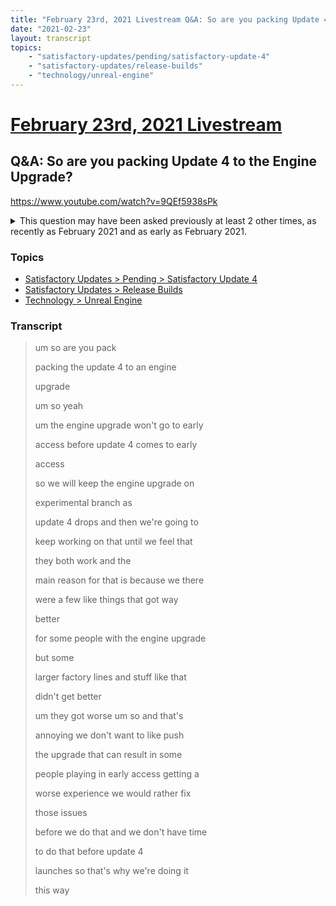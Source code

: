 ```yaml
---
title: "February 23rd, 2021 Livestream Q&A: So are you packing Update 4 to the Engine Upgrade?"
date: "2021-02-23"
layout: transcript
topics:
    - "satisfactory-updates/pending/satisfactory-update-4"
    - "satisfactory-updates/release-builds"
    - "technology/unreal-engine"
---
```

# [February 23rd, 2021 Livestream](../2021-02-23.md)
## Q&A: So are you packing Update 4 to the Engine Upgrade?
https://www.youtube.com/watch?v=9QEf5938sPk
<details>
<summary>This question may have been asked previously at least 2 other times, as recently as February 2021 and as early as February 2021.</summary>

* [February 16th, 2021 Livestream Q&A: Are you expecting a more stable release of the Engine Upgrade due to increased QA for Update 4?](./yt-mSo3tH9ZLR0.md) [https://www.youtube.com/watch?v=mSo3tH9ZLR0](https://www.youtube.com/watch?v=mSo3tH9ZLR0)
* [February 9th, 2021 Livestream Q&A: Can you summarise the extent to which Update 4 will be released in terms of the Engine Upgrade?](./yt-RCaCXVVAtb0.md) [https://www.youtube.com/watch?v=RCaCXVVAtb0](https://www.youtube.com/watch?v=RCaCXVVAtb0)
</details>


### Topics
* [Satisfactory Updates > Pending > Satisfactory Update 4](../topics/satisfactory-updates/pending/satisfactory-update-4.md)
* [Satisfactory Updates > Release Builds](../topics/satisfactory-updates/release-builds.md)
* [Technology > Unreal Engine](../topics/technology/unreal-engine.md)

### Transcript

> um so are you pack
>
> packing the update 4 to an engine
>
> upgrade
>
> um so yeah
>
> um the engine upgrade won't go to early
>
> access before update 4 comes to early
>
> access
>
> so we will keep the engine upgrade on
>
> experimental branch as
>
> update 4 drops and then we're going to
>
> keep working on that until we feel that
>
> they both work and the
>
> main reason for that is because we there
>
> were a few like things that got way
>
> better
>
> for some people with the engine upgrade
>
> but some
>
> larger factory lines and stuff like that
>
> didn't get better
>
> um they got worse um so and that's
>
> annoying we don't want to like push
>
> the upgrade that can result in some
>
> people playing in early access getting a
>
> worse experience we would rather fix
>
> those issues
>
> before we do that and we don't have time
>
> to do that before update 4
>
> launches so that's why we're doing it
>
> this way
